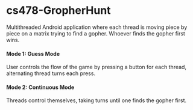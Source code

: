 # cs478-GropherHunt
Multithreaded Android application where each thread is moving piece by piece on a matrix trying to find a gopher. Whoever finds the gopher first wins. 

#### Mode 1: Guess Mode
User controls the flow of the game by pressing a button for each thread, alternating thread turns each press.

#### Mode 2: Continuous Mode
Threads control themselves, taking turns until one finds the gopher first.
